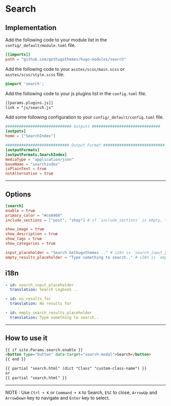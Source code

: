 # Search

## Implementation

Add the following code to your module list in the `config/_default/module.toml` file.

```toml
[[imports]]
path = "github.com/gethugothemes/hugo-modules/search"
```

Add the following code to your `asstes/scss/main.scss` or `asstes/scss/style.scss` file.

```scss
@import 'search';
```

Add the following code to your js plugins list in the `config.toml` file.

```html
[[params.plugins.js]]
link = "js/search.js"
```

Add some following configuration to your `config/_default/config.toml` file.

```toml
############################# Outputs ##############################
[outputs]
home = ["SearchIndex"]

############################ Output Format ###########################
[outputFormats]
[outputFormats.SearchIndex]
mediaType = "application/json"
baseName = "searchindex"
isPlainText = true
notAlternative = true
```

<hr>

## Options
```toml
[search]
enable = true
primary_color = "#ce8460"
include_sections = ["post", "shop"] # if `include_sections` is empty, then section's will come from `mainSections`

show_image = true
show_description = true
show_tags = true
show_categories = true

input_placeholder = "Search Gethugothemes .." # i18n is `search_input_placeholder`
empty_results_placeholder = "Type something to search.." # i18n is `empty_search_results_placeholder`
```

## i18n
```yaml
- id: search_input_placeholder
  translation: Search Logbook ..

- id: no_results_for
  translation: No results for

- id: empty_search_results_placeholder
  translation: Type something to search..
```

<hr>

## How to use it

```html
{{ if site.Params.search.enable }}
<button type="button" data-target="search-modal">Search</button>
{{ end }}

{{ partial "search.html" (dict "Class" "custom-class-name") }}
or
{{ partial "search.html" }}
```

-----------------------------

NOTE : Use `Ctrl + K` or `Command + K` to Search, `ESC` to close, `ArrowUp` and `ArrowDown` key to navigate and `Enter` key to select.
